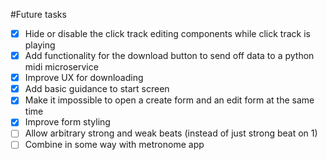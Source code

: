 #Future tasks

- [x] Hide or disable the click track editing components while click track is playing
- [x] Add functionality for the download button to send off data to a python midi microservice
- [x] Improve UX for downloading
- [x] Add basic guidance to start screen
- [x] Make it impossible to open a create form and an edit form at the same time
- [x] Improve form styling
- [ ] Allow arbitrary strong and weak beats (instead of just strong beat on 1)
- [ ] Combine in some way with metronome app
